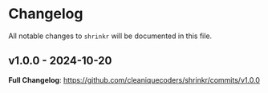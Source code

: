 # Changelog

All notable changes to `shrinkr` will be documented in this file.

## v1.0.0 - 2024-10-20

**Full Changelog**: https://github.com/cleaniquecoders/shrinkr/commits/v1.0.0
